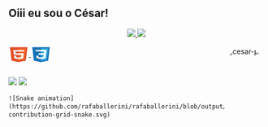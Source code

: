 ## Oiii eu sou o César!
<div align="center">
  <a href="https://github.com/cesaronishi">
  <img height="180em" src="https://github-readme-stats.vercel.app/api?username=cesaronishi&show_icons=true&theme=nightowl&include_all_commits=true&count_private=true"/>
  <img height="180em" src="https://github-readme-stats.vercel.app/api/top-langs/?username=cesaronishi&layout=compact&langs_count=7&theme=nightowl"/>
</div>
 
  
<div style="display: inline_block"><br>
  <img align="center" alt="cesar-HTML" height="30" width="40" src="https://raw.githubusercontent.com/devicons/devicon/master/icons/html5/html5-original.svg">
  <img align="center" alt="cesar-CSS" height="30" width="40" src="https://raw.githubusercontent.com/devicons/devicon/master/icons/css3/css3-original.svg">
  <img align="right" alt="cesar-pic" height="150" style="border-radius:50px;" src="https://i.pinimg.com/564x/19/5c/f4/195cf4735729e5f5bd6179f18abac734.jpg">
</div>
  
##  
  
<div> 
  <a href="https://www.instagram.com/cesar1sss/" target="_blank"><img src="https://img.shields.io/badge/-Instagram-%23E4405F?style=for-the-badge&logo=instagram&logoColor=white" target="_blank"></a>
 	<a href="https://www.twitch.tv/zfoogles" target="_blank"><img src="https://img.shields.io/badge/Twitch-9146FF?style=for-the-badge&logo=twitch&logoColor=white" target="_blank"></a>
  
    ![Snake animation](https://github.com/rafaballerini/rafaballerini/blob/output/github-contribution-grid-snake.svg)
 
</div>
 
